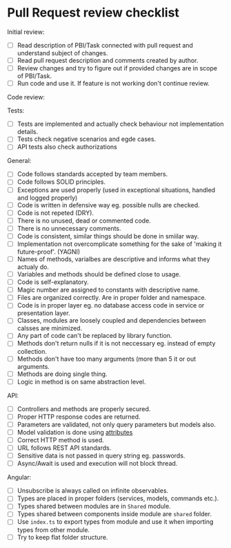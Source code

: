 # Pull Request review checklist

Initial review:
- [ ] Read description of PBI/Task connected with pull request and understand subject of changes.
- [ ] Read pull request description and comments created by author.
- [ ] Review changes and try to figure out if provided changes are in scope of PBI/Task.
- [ ] Run code and use it. If feature is not working don't continue review.

Code review:

Tests:
- [ ] Tests are implemented and actually check behaviour not implementation details.
- [ ] Tests check negative scenarios and egde cases.
- [ ] API tests also check authorizations

General:
- [ ] Code follows standards accepted by team members.
- [ ] Code follows SOLID principles.
- [ ] Exceptions are used properly (used in exceptional situations, handled and logged properly)
- [ ] Code is written in defensive way eg. possible nulls are checked.
- [ ] Code is not repeted (DRY).
- [ ] There is no unused, dead or commented code.
- [ ] There is no unnecessary comments.
- [ ] Code is consistent, similar things should be done in smiilar way.
- [ ] Implementation not overcomplicate something for the sake of 'making it future-proof'. (YAGNI)
- [ ] Names of methods, varialbes are descriptive and informs what they actualy do.
- [ ] Variables and methods should be defined close to usage.
- [ ] Code is self-explanatory.
- [ ] Magic number are assigned to constants with descriptive name.
- [ ] Files are organized correctly. Are in proper folder and namespace.
- [ ] Code is in proper layer eg. no database access code in service or presentation layer.
- [ ] Classes, modules are loosely coupled and dependencies between calsses are minimized.
- [ ] Any part of code can't be replaced by library function.
- [ ] Methods don't return nulls if it is not neccessary eg. instead of empty collection.
- [ ] Methods don't have too many arguments (more than 5 it  or out arguments.
- [ ] Methods are doing single thing.
- [ ] Logic in method is on same abstraction level.

API:
- [ ] Controllers and methods are properly secured.
- [ ] Proper HTTP response codes are returned.
- [ ] Parameters are validated, not only query parameters but models also.
- [ ] Model validation is done using [attributes](https://docs.microsoft.com/en-us/aspnet/core/mvc/models/validation?view=aspnetcore-6.0#validation-attributes)
- [ ] Correct HTTP method is used.
- [ ] URL follows REST API standards.
- [ ] Sensitive data is not passed in query string eg. passwords.
- [ ] Async/Await is used and execution will not block thread.

Angular:
- [ ] Unsubscribe is always called on infinite observables.
- [ ] Types are placed in proper folders (services, models, commands etc.).
- [ ] Types shared between modules are in `Shared` module.
- [ ] Types shared between components inside module are `shared` folder.
- [ ] Use `index.ts` to export types from module and use it when importing types from other module.
- [ ] Try to keep flat folder structure.
